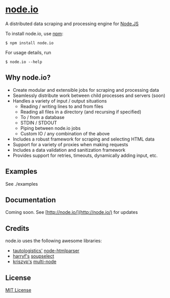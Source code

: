 # [node.io](http://node.io/)

A distributed data scraping and processing engine for [Node.JS](http://nodejs.org/)

To install node.io, use [npm](http://github.com/isaacs/npm):

    $ npm install node.io

For usage details, run

    $ node.io --help    
        
## Why node.io?

- Create modular and extensible jobs for scraping and processing data
- Seamlessly distribute work between child processes and servers (soon)
- Handles a variety of input / output situations
    * Reading / writing lines to and from files
    * Reading all files in a directory (and recursing if specified)    
    * To / from a database
    * STDIN / STDOUT
    * Piping between node.io jobs
    * Custom IO / any combination of the above
- Includes a robust framework for scraping and selecting HTML data
- Support for a variety of proxies when making requests
- Includes a data validation and sanitization framework
- Provides support for retries, timeouts, dynamically adding input, etc.

## Examples

See ./examples

## Documentation

Coming soon. See [http://node.io/](http://node.io/) for updates

## Credits

node.io uses the following awesome libraries:

- [tautologistics'](https://github.com/tautologistics) [node-htmlparser](https://github.com/tautologistics/node-htmlparser)
- [harryf's](https://github.com/harryf) [soupselect](https://github.com/harryf/node-soupselect)
- [kriszyp's](https://github.com/kriszyp) [multi-node](https://github.com/kriszyp/multi-node)

## License

[MIT License](https://github.com/chriso/node.io/raw/master/LICENSE)